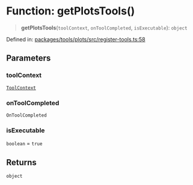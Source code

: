 # Function: getPlotsTools()

> **getPlotsTools**(`toolContext`, `onToolCompleted`, `isExecutable`): `object`

Defined in: [packages/tools/plots/src/register-tools.ts:58](https://github.com/geodaopenjs/openassistant/blob/0a6a7e7306d75a25dc968b3117f04cb7bd613bec/packages/tools/plots/src/register-tools.ts#L58)

## Parameters

### toolContext

[`ToolContext`](../type-aliases/ToolContext.md)

### onToolCompleted

`OnToolCompleted`

### isExecutable

`boolean` = `true`

## Returns

`object`
